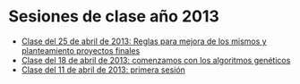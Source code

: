 # Sesiones de clase año 2013 #

  * [Clase del 25 de abril de 2013: Reglas para mejora de los mismos y planteamiento proyectos finales](Clase25Abril2013.md)
  * [Clase del 18 de abril de 2013: comenzamos con los algoritmos genéticos](Clase18Abril2013.md)
  * [Clase del 11 de abril de 2013: primera sesión](Clase11Abril2013.md)